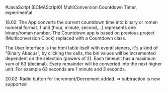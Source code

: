 #JavaScript (ECMAScript6) MultiConversion Countdown Timer, experimental

18.02:
The App converts the current countdown time into binary or roman numeral format.
1 unit (hour, minute, second,...) represents one binary/roman number. 
The Countdown app is based on previous project (Multiconversion Clock) replaced with a Countdown class.

The User Interface is the html table itself with eventlisteners, it's a kind of "Binary Abacus", by clicking the
cells, the bin values will be incremented dependent on the selection (powers of 2). 
Each timeunit has a maximum sum of 63 (decimal). Every remainder will be converted
into the next higher unit. For example 63 seconds are 1 minute and 3 seconds.

20.02:
Radio button for Increment/Decrement added. => subtraction is now supported 